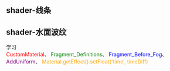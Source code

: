 ## shader-线条
<preview path="../demo/babylon/shaderLine.vue"></preview>

## shader-水面波纹
学习  
<font color=red>CustomMaterial</font>、
<font color=green>Fragment_Definitions</font>、
<font color=blue>Fragment_Before_Fog</font>、
<font color=purple>AddUniform</font>、
<font color=orange>Material.getEffect().setFloat('time', timeDiff)</font>
<preview path="../demo/babylon/shaderWaterRipples.vue"></preview>